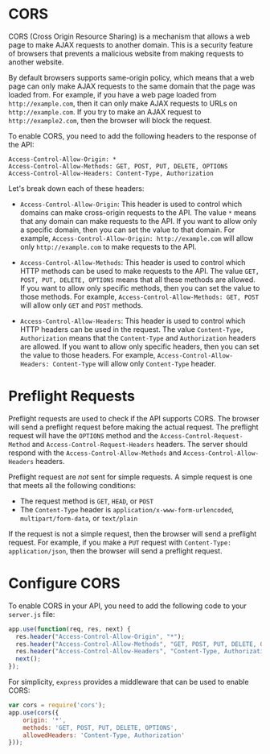 # CORS

CORS (Cross Origin Resource Sharing) is a mechanism that allows a web page to make AJAX requests to another domain. This is a security feature of browsers that prevents a malicious website from making requests to another website.

By default browsers supports same-origin policy, which means that a web page can only make AJAX requests to the same domain that the page was loaded from. For example, if you have a web page loaded from `http://example.com`, then it can only make AJAX requests to URLs on `http://example.com`. If you try to make an AJAX request to `http://example2.com`, then the browser will block the request.

To enable CORS, you need to add the following headers to the response of the API:

```
Access-Control-Allow-Origin: *
Access-Control-Allow-Methods: GET, POST, PUT, DELETE, OPTIONS
Access-Control-Allow-Headers: Content-Type, Authorization
```

Let's break down each of these headers:

- `Access-Control-Allow-Origin`: This header is used to control which domains can make cross-origin requests to the API. The value `*` means that any domain can make requests to the API. If you want to allow only a specific domain, then you can set the value to that domain. For example, `Access-Control-Allow-Origin: http://example.com` will allow only `http://example.com` to make requests to the API.

- `Access-Control-Allow-Methods`: This header is used to control which HTTP methods can be used to make requests to the API. The value `GET, POST, PUT, DELETE, OPTIONS` means that all these methods are allowed. If you want to allow only specific methods, then you can set the value to those methods. For example, `Access-Control-Allow-Methods: GET, POST` will allow only `GET` and `POST` methods.

- `Access-Control-Allow-Headers`: This header is used to control which HTTP headers can be used in the request. The value `Content-Type, Authorization` means that the `Content-Type` and `Authorization` headers are allowed. If you want to allow only specific headers, then you can set the value to those headers. For example, `Access-Control-Allow-Headers: Content-Type` will allow only `Content-Type` header.

# Preflight Requests

Preflight requests are used to check if the API supports CORS. The browser will send a preflight request before making the actual request. The preflight request will have the `OPTIONS` method and the `Access-Control-Request-Method` and `Access-Control-Request-Headers` headers. The server should respond with the `Access-Control-Allow-Methods` and `Access-Control-Allow-Headers` headers.

Preflight request are *not* sent for simple requests. A simple request is one that meets all the following conditions:

- The request method is `GET`, `HEAD`, or `POST`
- The `Content-Type` header is `application/x-www-form-urlencoded`, `multipart/form-data`, or `text/plain`

If the request is not a simple request, then the browser will send a preflight request. For example, if you make a `PUT` request with `Content-Type: application/json`, then the browser will send a preflight request.

# Configure CORS

To enable CORS in your API, you need to add the following code to your `server.js` file:

```js
app.use(function(req, res, next) {
  res.header("Access-Control-Allow-Origin", "*");
  res.header("Access-Control-Allow-Methods", "GET, POST, PUT, DELETE, OPTIONS");
  res.header("Access-Control-Allow-Headers", "Content-Type, Authorization");
  next();
});
```

For simplicity, `express` provides a middleware that can be used to enable CORS:

```js
var cors = require('cors');
app.use(cors({
    origin: '*',
    methods: 'GET, POST, PUT, DELETE, OPTIONS',
    allowedHeaders: 'Content-Type, Authorization'
}));
```
